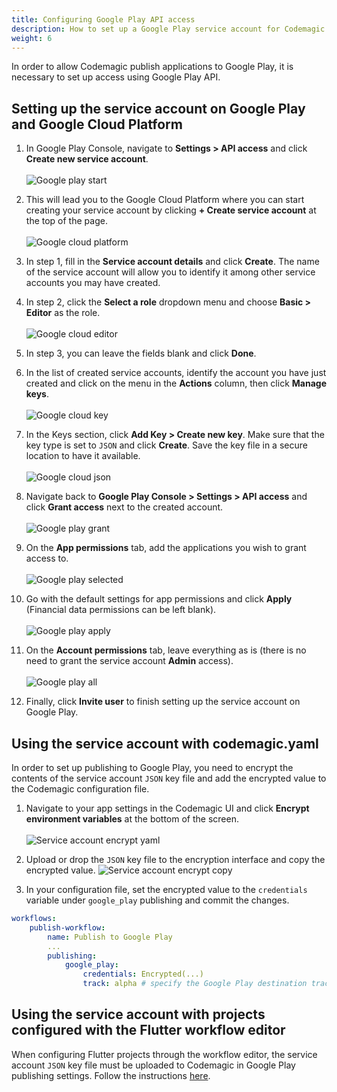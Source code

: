 ```yaml
---
title: Configuring Google Play API access
description: How to set up a Google Play service account for Codemagic
weight: 6
---
```


In order to allow Codemagic publish applications to Google Play, it is necessary to set up access using Google Play API. 

## Setting up the service account on Google Play and Google Cloud Platform

1. In Google Play Console, navigate to **Settings > API access** and click **Create new service account**.<br><br>
![Google play start](../uploads/google_play_start.png)

2. This will lead you to the Google Cloud Platform where you can start creating your service account by clicking **+ Create service account** at the top of the page.<br><br>
![Google cloud platform](../uploads/google_cloud_start.png)

3. In step 1, fill in the **Service account details** and click **Create**. The name of the service account will allow you to identify it among other service accounts you may have created.

4. In step 2, click the **Select a role** dropdown menu and choose **Basic > Editor** as the role.<br><br>
![Google cloud editor](../uploads/google_cloud_two.png)

5. In step 3, you can leave the fields blank and click **Done**.

6. In the list of created service accounts, identify the account you have just created and click on the menu in the **Actions** column, then click **Manage keys**.<br><br>
![Google cloud key](../uploads/google_cloud_three.png)

7. In the Keys section, click **Add Key > Create new key**. Make sure that the key type is set to `JSON` and click **Create**. Save the key file in a secure location to have it available.<br><br>
![Google cloud json](../uploads/google_cloud_four.png)

8. Navigate back to **Google Play Console > Settings > API access** and click **Grant access** next to the created account.<br><br>
![Google play grant](../uploads/google_play_two.png)

9. On the **App permissions** tab, add the applications you wish to grant access to.<br><br>
![Google play selected](../uploads/google_play_four.png)

10. Go with the default settings for app permissions and click **Apply** (Financial data permissions can be left blank).<br><br> 
![Google play apply](../uploads/google_play_five.png)

11. On the **Account permissions** tab, leave everything as is (there is no need to grant the service account **Admin** access).<br><br>
![Google play all](../uploads/google_play_three.png)

12. Finally, click **Invite user** to finish setting up the service account on Google Play.

## Using the service account with codemagic.yaml

In order to set up publishing to Google Play, you need to encrypt the contents of the service account `JSON` key file and add the encrypted value to the Codemagic configuration file.

1. Navigate to your app settings in the Codemagic UI and click **Encrypt environment variables** at the bottom of the screen.<br><br>
![Service account encrypt yaml](../uploads/google_play_yaml_one.png)

2. Upload or drop the `JSON` key file to the encryption interface and copy the encrypted value.
![Service account encrypt copy](../uploads/google_play_yaml_two.png)

3. In your configuration file, set the encrypted value to the `credentials` variable under `google_play` publishing and commit the changes.
```yaml
workflows:
    publish-workflow:
        name: Publish to Google Play
        ...
        publishing:
            google_play:
                credentials: Encrypted(...)
                track: alpha # specify the Google Play destination track
```


## Using the service account with projects configured with the Flutter workflow editor

When configuring Flutter projects through the workflow editor, the service account `JSON` key file must be uploaded to Codemagic in Google Play publishing settings. Follow the instructions [here](../publishing/publishing-to-google-play).
